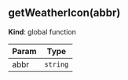 <a name="getWeatherIcon"></a>

## getWeatherIcon(abbr)
**Kind**: global function  

| Param | Type |
| --- | --- |
| abbr | <code>string</code> | 

